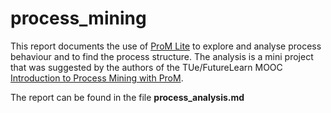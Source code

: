 # process_mining

This report documents the use of [ProM Lite](http://www.promtools.org/doku.php?id=promlite11) to explore and analyse process behaviour and to find the process structure.
The analysis is a mini project that was suggested by the authors of the TUe/FutureLearn MOOC [Introduction to Process Mining with ProM](https://www.futurelearn.com/courses/process-mining). 

The report can be found in the file **process_analysis.md**
